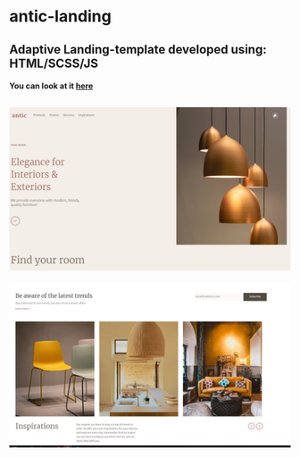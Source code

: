 # antic-landing

Adaptive Landing-template developed using: HTML/SCSS/JS
---
#### You can look at it [here](https://illya-onyshchuk.github.io/antic-landing/)
![antic-landing](https://github.com/illya-onyshchuk/antic-landing/blob/main/preview/preview.jpg)
---
![antic-landing](https://github.com/illya-onyshchuk/antic-landing/blob/main/preview/preview2.jpg)
